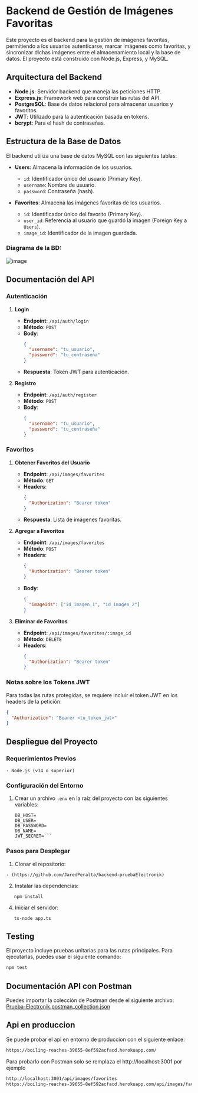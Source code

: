 # Backend de Gestión de Imágenes Favoritas

Este proyecto es el backend para la gestión de imágenes favoritas, permitiendo a los usuarios autenticarse, marcar imágenes como favoritas, y sincronizar dichas imágenes entre el almacenamiento local y la base de datos. El proyecto está construido con Node.js, Express, y MySQL.

## Arquitectura del Backend

- **Node.js**: Servidor backend que maneja las peticiones HTTP.
- **Express.js**: Framework web para construir las rutas del API.
- **PostgreSQL**: Base de datos relacional para almacenar usuarios y favoritos.
- **JWT**: Utilizado para la autenticación basada en tokens.
- **bcrypt**: Para el hash de contraseñas.

## Estructura de la Base de Datos

El backend utiliza una base de datos MySQL con las siguientes tablas:

- **Users**: Almacena la información de los usuarios.
  - `id`: Identificador único del usuario (Primary Key).
  - `username`: Nombre de usuario.
  - `password`: Contraseña (hash).

- **Favorites**: Almacena las imágenes favoritas de los usuarios.
  - `id`: Identificador único del favorito (Primary Key).
  - `user_id`: Referencia al usuario que guardó la imagen (Foreign Key a `Users`).
  - `image_id`: Identificador de la imagen guardada.

### Diagrama de la BD:
![image](https://github.com/user-attachments/assets/45c790b1-df21-41fc-ae07-c3c6aae84590)

## Documentación del API

### Autenticación

1. **Login**
   - **Endpoint**: `/api/auth/login`
   - **Método**: `POST`
   - **Body**:
     ```json
     {
       "username": "tu_usuario",
       "password": "tu_contraseña"
     }
     ```
   - **Respuesta**: Token JWT para autenticación.

2. **Registro**
   - **Endpoint**: `/api/auth/register`
   - **Método**: `POST`
   - **Body**:
     ```json
     {
       "username": "tu_usuario",
       "password": "tu_contraseña"
     }
     ```

### Favoritos

1. **Obtener Favoritos del Usuario**
   - **Endpoint**: `/api/images/favorites`
   - **Método**: `GET`
   - **Headers**: 
     ```json
     {
       "Authorization": "Bearer token"
     }
     ```
   - **Respuesta**: Lista de imágenes favoritas.

2. **Agregar a Favoritos**
   - **Endpoint**: `/api/images/favorites`
   - **Método**: `POST`
   - **Headers**: 
     ```json
     {
       "Authorization": "Bearer token"
     }
     ```
   - **Body**:
     ```json
     {
       "imageIds": ["id_imagen_1", "id_imagen_2"]
     }
     ```

3. **Eliminar de Favoritos**
   - **Endpoint**: `/api/images/favorites/:image_id`
   - **Método**: `DELETE`
   - **Headers**: 
     ```json
     {
       "Authorization": "Bearer token"
     }
     ```

### Notas sobre los Tokens JWT

Para todas las rutas protegidas, se requiere incluir el token JWT en los headers de la petición:
```json
{
  "Authorization": "Bearer <tu_token_jwt>"
}
```

## Despliegue del Proyecto

### Requerimientos Previos
```
- Node.js (v14 o superior)
```
### Configuración del Entorno

1. Crear un archivo `.env` en la raíz del proyecto con las siguientes variables:

   ```env
   DB_HOST=
   DB_USER=
   DB_PASSWORD=
   DB_NAME=
   JWT_SECRET=```

### Pasos para Desplegar

1. Clonar el repositorio:
```
- (https://github.com/JaredPeralta/backend-pruebaElectronik)
```

2. Instalar las dependencias:

```
   npm install
```
  
4. Iniciar el servidor:

```
   ts-node app.ts
```

## **Testing**

El proyecto incluye pruebas unitarias para las rutas principales. Para ejecutarlas, puedes usar el siguiente comando:

```bash
npm test
```

## Documentación API con Postman

Puedes importar la colección de Postman desde el siguiente archivo:
[Prueba-Electronik.postman_collection.json](https://github.com/user-attachments/files/17527574/Prueba-Electronik.postman_collection.json)

## Api en produccion
Se puede probar el api en entorno de produccion con el siguiente enlace:

```bash
https://boiling-reaches-39655-8ef592acfacd.herokuapp.com/
```

Para probarlo con Postman solo se remplaza el http://localhost:3001 por ejemplo 
```bash
http://localhost:3001/api/images/favorites 
https://boiling-reaches-39655-8ef592acfacd.herokuapp.com/api/images/favorites 
```
